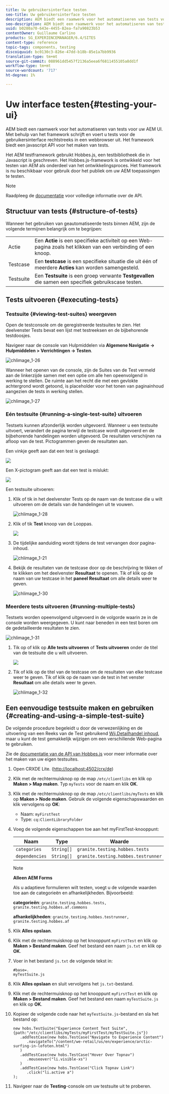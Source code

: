 ```yaml
---
title: Uw gebruikersinterface testen
seo-title: Uw gebruikersinterface testen
description: AEM biedt een raamwerk voor het automatiseren van tests voor uw AEM UI
seo-description: AEM biedt een raamwerk voor het automatiseren van tests voor uw AEM UI
uuid: b0280a70-643e-4455-82ea-fa7a90823b53
contentOwner: Guillaume Carlino
products: SG_EXPERIENCEMANAGER/6.4/SITES
content-type: reference
topic-tags: components, testing
discoiquuid: bc0130c3-826e-47dd-b18b-85e1a7bb9936
translation-type: tm+mt
source-git-commit: 088961dd5457f2136a5eea6f6811455105a8dd1f
workflow-type: tm+mt
source-wordcount: '717'
ht-degree: 1%

---
```



# Uw interface testen{#testing-your-ui}

AEM biedt een raamwerk voor het automatiseren van tests voor uw AEM UI. Met behulp van het framework schrijft en voert u tests voor de gebruikersinterface rechtstreeks in een webbrowser uit. Het framework biedt een javascript API voor het maken van tests.

Het AEM testframework gebruikt Hobbes.js, een testbibliotheek die in Javascript is geschreven. Het Hobbes.js-framework is ontwikkeld voor het testen van AEM als onderdeel van het ontwikkelingsproces. Het framework is nu beschikbaar voor gebruik door het publiek om uw AEM toepassingen te testen.

>[!NOTE]
>
>Raadpleeg de [documentatie](https://helpx.adobe.com/experience-manager/6-4/sites/developing/using/reference-materials/test-api/index.html) voor volledige informatie over de API.

## Structuur van tests {#structure-of-tests}

Wanneer het gebruiken van geautomatiseerde tests binnen AEM, zijn de volgende termijnen belangrijk om te begrijpen:

|  |  |
|---|---|
| Actie | Een **Actie** is een specifieke activiteit op een Web-pagina zoals het klikken van een verbinding of een knoop. |
| Testcase | Een **testcase** is een specifieke situatie die uit één of meerdere **Acties** kan worden samengesteld. |
| Testsuite | Een **Testsuite** is een groep verwante **Testgevallen** die samen een specifiek gebruikscase testen. |

## Tests uitvoeren {#executing-tests}

### Testsuite {#viewing-test-suites} weergeven

Open de testconsole om de geregistreerde testsuites te zien. Het deelvenster Tests bevat een lijst met testreeksen en de bijbehorende testdoosjes.

Navigeer naar de console van Hulpmiddelen via **Algemene Navigatie -> Hulpmiddelen > Verrichtingen -> Testen**.

![chlimage_1-26](assets/chlimage_1-26.png)

Wanneer het openen van de console, zijn de Suites van de Test vermeld aan de linkerzijde samen met een optie om alle hen opeenvolgend in werking te stellen. De ruimte aan het recht die met een gevlokte achtergrond wordt getoond, is placeholder voor het tonen van paginainhoud aangezien de tests in werking stellen.

![chlimage_1-27](assets/chlimage_1-27.png)

### Eén testsuite {#running-a-single-test-suite} uitvoeren

Testsets kunnen afzonderlijk worden uitgevoerd. Wanneer u een testsuite uitvoert, verandert de pagina terwijl de testcase wordt uitgevoerd en de bijbehorende handelingen worden uitgevoerd. De resultaten verschijnen na afloop van de test. Pictogrammen geven de resultaten aan.

Een vinkje geeft aan dat een test is geslaagd:

![](do-not-localize/chlimage_1-5.png)

Een X-pictogram geeft aan dat een test is mislukt:

![](do-not-localize/chlimage_1-6.png)

Een testsuite uitvoeren:

1. Klik of tik in het deelvenster Tests op de naam van de testcase die u wilt uitvoeren om de details van de handelingen uit te vouwen.

   ![chlimage_1-28](assets/chlimage_1-28.png)

1. Klik of tik **Test** knoop van de Looppas.

   ![](do-not-localize/chlimage_1-7.png)

1. De tijdelijke aanduiding wordt tijdens de test vervangen door pagina-inhoud.

   ![chlimage_1-21](assets/chlimage_1-29.png)

1. Bekijk de resultaten van de testcase door op de beschrijving te tikken of te klikken om het deelvenster **Resultaat** te openen. Tik of klik op de naam van uw testcase in het **paneel Resultaat** om alle details weer te geven.

   ![chlimage_1-30](assets/chlimage_1-30.png)

### Meerdere tests uitvoeren {#running-multiple-tests}

Testsets worden opeenvolgend uitgevoerd in de volgorde waarin ze in de console worden weergegeven. U kunt naar beneden in een test boren om de gedetailleerde resultaten te zien.

![chlimage_1-31](assets/chlimage_1-31.png)

1. Tik op of klik op **Alle tests uitvoeren** of **Tests uitvoeren** onder de titel van de testsuite die u wilt uitvoeren.

   ![](do-not-localize/chlimage_1-8.png)

1. Tik of klik op de titel van de testcase om de resultaten van elke testcase weer te geven. Tik of klik op de naam van de test in het venster **Resultaat** om alle details weer te geven.

   ![chlimage_1-32](assets/chlimage_1-32.png)

## Een eenvoudige testsuite maken en gebruiken {#creating-and-using-a-simple-test-suite}

De volgende procedure begeleidt u door de verwezenlijking en de uitvoering van een Reeks van de Test gebruikend [Wij.Detailhandel inhoud](/help/sites-developing/we-retail.md), maar u kunt de test gemakkelijk wijzigen om een verschillende Web-pagina te gebruiken.

Zie de [documentatie van de API van Hobbes.js](https://helpx.adobe.com/experience-manager/6-4/sites/developing/using/reference-materials/test-api/index.html) voor meer informatie over het maken van uw eigen testsuites.

1. Open CRXDE Lite. ([http://localhost:4502/crx/de](http://localhost:4502/crx/de))
1. Klik met de rechtermuisknop op de map `/etc/clientlibs` en klik op **Maken > Map maken**. Typ `myTests` voor de naam en klik **OK**.
1. Klik met de rechtermuisknop op de map `/etc/clientlibs/myTests` en klik op **Maken > Node maken**. Gebruik de volgende eigenschapswaarden en klik vervolgens op **OK**:

   * Naam: `myFirstTest`
   * Type: `cq:ClientLibraryFolder`

1. Voeg de volgende eigenschappen toe aan het myFirstTest-knooppunt:

   | Naam | Type | Waarde |
   |---|---|---|
   | `categories` | `String[]` | `granite.testing.hobbes.tests` |
   | `dependencies` | `String[]` | `granite.testing.hobbes.testrunner` |

   >[!NOTE]
   >
   >**Alleen AEM Forms**
   >
   >Als u adaptieve formulieren wilt testen, voegt u de volgende waarden toe aan de categorieën en afhankelijkheden. Bijvoorbeeld:
   >
   >**categorieën**:  `granite.testing.hobbes.tests, granite.testing.hobbes.af.commons`
   >
   >**afhankelijkheden**:  `granite.testing.hobbes.testrunner, granite.testing.hobbes.af`

1. Klik **Alles opslaan**.
1. Klik met de rechtermuisknop op het knooppunt `myFirstTest` en klik op **Maken > Bestand maken**. Geef het bestand een naam `js.txt` en klik op **OK**.
1. Voer in het bestand `js.txt` de volgende tekst in:

   ```
   #base=.
   myTestSuite.js
   ```

1. Klik **Alles opslaan** en sluit vervolgens het `js.txt`-bestand.
1. Klik met de rechtermuisknop op het knooppunt `myFirstTest` en klik op **Maken > Bestand maken**. Geef het bestand een naam `myTestSuite.js` en klik op **OK**.
1. Kopieer de volgende code naar het `myTestSuite.js`-bestand en sla het bestand op:

   ```
   new hobs.TestSuite("Experience Content Test Suite", {path:"/etc/clientlibs/myTests/myFirstTest/myTestSuite.js"})
      .addTestCase(new hobs.TestCase("Navigate to Experience Content")
         .navigateTo("/content/we-retail/us/en/experience/arctic-surfing-in-lofoten.html")
      )
      .addTestCase(new hobs.TestCase("Hover Over Topnav")
         .mouseover("li.visible-xs")
      )
      .addTestCase(new hobs.TestCase("Click Topnav Link")
         .click("li.active a")
   );
   ```

1. Navigeer naar de **Testing**-console om uw testsuite uit te proberen.


